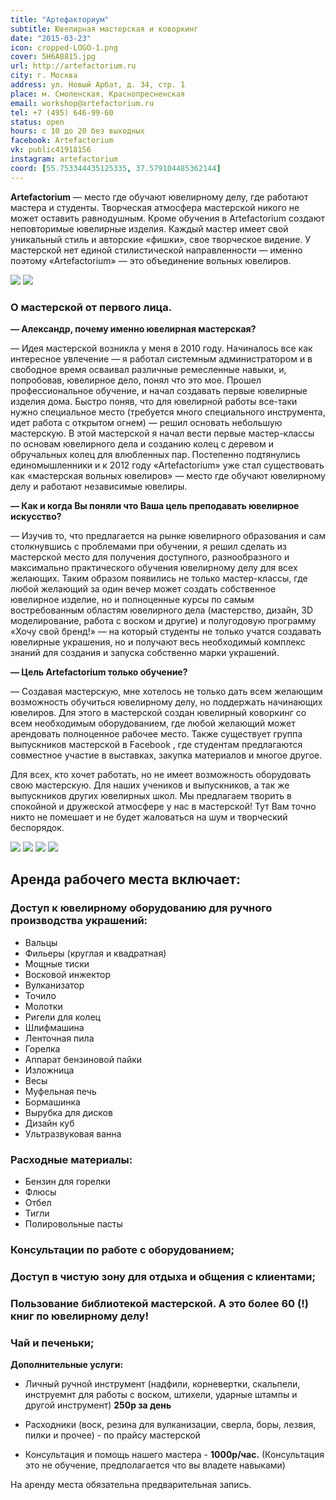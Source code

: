 ```yaml
---
title: "Артефакториум"
subtitle: Ювелирная мастерская и коворкинг
date: "2015-03-23"
icon: cropped-LOGO-1.png
cover: 5H6A8815.jpg
url: http://artefactorium.ru
city: г. Москва
address: ул. Новый Арбат, д. 34, стр. 1
place: м. Смоленская, Краснопресненская
email: workshop@artefactorium.ru
tel: +7 (495) 646-99-60
status: open
hours: с 10 до 20 без выходных
facebook: Artefactorium
vk: public41918156
instagram: artefactorium
coord: [55.753344435125335, 37.579104485362144]
---
```


**Artefactorium** — место где обучают ювелирному делу, где работают мастера и студенты. Творческая атмосфера мастерской никого не может оставить равнодушным. Кроме обучения в Artefactorium создают неповторимые ювелирные изделия. Каждый мастер имеет свой уникальный стиль и авторские «фишки», свое творческое видение. У мастерской нет единой стилистической направленности — именно поэтому «Artefactorium» — это объединение вольных ювелиров.

![](./5H6A8817.jpg)
![](./5H6A8818.jpg)

### О мастерской от первого лица.

**— Александр, почему именно ювелирная мастерская?**

— Идея мастерской возникла у меня в 2010 году. Начиналось все как интересное увлечение — я работал системным администратором и в свободное время осваивал различные ремесленные навыки, и, попробовав, ювелирное дело, понял что это мое. Прошел профессиональное обучение, и начал создавать первые ювелирные изделия дома. Быстро поняв, что для ювелирной работы все-таки нужно специальное место (требуется много специального инструмента, идет работа с открытом огнем) — решил основать небольшую мастерскую. В этой мастерской я начал вести первые мастер-классы по основам ювелирного дела и созданию колец с деревом и обручальных колец для влюбленных пар. Постепенно подтянулись единомышленники и к 2012 году «Artefactorium» уже стал существовать как «мастерская вольных ювелиров» — место где обучают ювелирному делу и работают независимые ювелиры.

**— Как и когда Вы поняли что Ваша цель преподавать ювелирное искусство?**

— Изучив то, что предлагается на рынке ювелирного образования и сам столкнувшись с проблемами при обучении, я решил сделать из мастерской место для получения доступного, разнообразного и максимально практического обучения ювелирному делу для всех желающих. Таким образом появились не только мастер-классы, где любой желающий за один вечер может создать собственное ювелирное изделие, но и полноценные курсы по самым востребованным областям ювелирного дела (мастерство, дизайн, 3D моделирование, работа с воском и другие) и полугодовую программу «Хочу свой бренд!» — на который студенты не только учатся создавать ювелирные украшения, но и получают весь необходимый комплекс знаний для создания и запуска собственно марки украшений.

**— Цель Artefactorium только обучение?**

— Создавая мастерскую, мне хотелось не только дать всем желающим возможность обучиться ювелирному делу, но поддержать начинающих ювелиров. Для этого в мастерской создан ювелирный коворкинг со всем необходимым оборудованием, где любой желающий может арендовать полноценное рабочее место. Также существует группа выпускников мастерской в Facebook , где студентам предлагаются совместное участие в выставках, закупка материалов и многоe другое.

Для всех, кто хочет работать, но не имеет возможность оборудовать свою мастерскую. Для наших учеников и выпускников, а так же выпускников других ювелирных школ. Мы предлагаем творить в спокойной и дружеской атмосфере у нас в мастерской! Тут Вам точно никто не помешает и не будет жаловаться на шум и творческий беспорядок.

![](./IMG_7021-600x400.jpg)
![](./IMG_7040.jpg)
![](./IMG_7057.jpg)
![](./IMG_7066.jpg)

## Аренда рабочего места включает:

### Доступ к ювелирному оборудованию для ручного производства украшений:

- Вальцы
- Фильеры (круглая и квадратная)
- Мощные тиски
- Восковой инжектор
- Вулканизатор
- Точило
- Молотки
- Ригели для колец
- Шлифмашина
- Ленточная пила
- Горелка
- Аппарат бензиновой пайки
- Изложница
- Весы
- Муфельная печь
- Бормашинка
- Вырубка для дисков
- Дизайн куб
- Ультразвуковая ванна

### Расходные материалы:

- Бензин для горелки
- Флюсы
- Отбел
- Тигли
- Полировольные пасты

### Консультации по работе с оборудованием;

### Доступ в чистую зону для отдыха и общения с клиентами;

### Пользование библиотекой мастерской. А это более 60 (!) книг по ювелирному делу!

### Чай и печеньки;



**Дополнительные услуги:**

- Личный ручной инструмент (надфили, корневертки, скальпели, инструемнт для работы с воском, штихели, ударные штампы и другой инструмент) **250р за день**

- Расходники (воск, резина для вулканизации, сверла, боры, лезвия, пилки и прочее) - по прайсу мастерской

- Консультация и помощь нашего мастера - **1000р/час.** (Консультация это не обучение, предполагается что вы владете навыками)

На аренду места обязательна предварительная запись.
